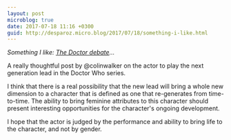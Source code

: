 ```yaml
---
layout: post
microblog: true
date: 2017-07-18 11:16 +0300
guid: http://desparoz.micro.blog/2017/07/18/something-i-like.html
---
```

<p><em>Something I like: <a class="u-like-of" href="https://colinwalker.blog/2017/07/18/the-doctor-debate/">The Doctor debate</a>...</em></p>A really thoughtful post by @colinwalker on the actor to play the next generation lead in the Doctor Who series.

I think that there is a real possibility that the new lead will bring a whole new dimension to a character that is defined as one that re-generates from time-to-time. The ability to bring feminine attributes to this character should present interesting opportunities for the character's ongoing development.

I hope that the actor is judged by the performance and ability to bring life to the character, and not by gender.
